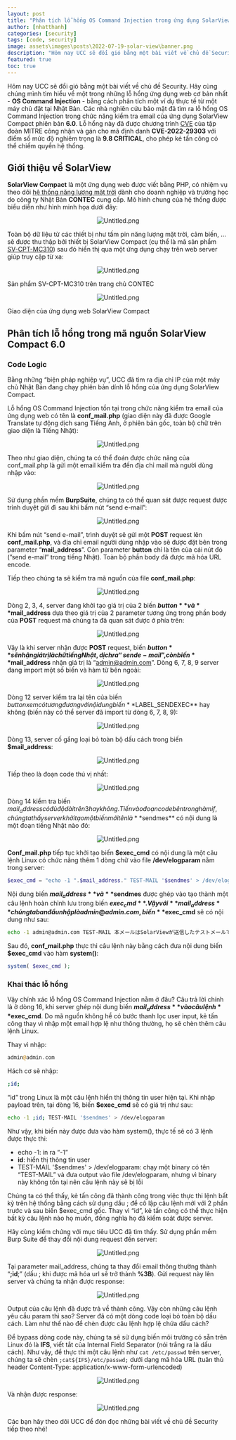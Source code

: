 ```yaml
---
layout: post
title: "Phân tích lỗ hổng OS Command Injection trong ứng dụng SolarView Compact 6.0"
author: [nhatthanh]
categories: [security]
tags: [code, security]
image: assets\images\posts\2022-07-19-solar-view\banner.png
description: "Hôm nay UCC sẽ đổi gió bằng một bài viết về chủ đề Security. Hãy cùng chúng mình tìm hiểu về một trong những lỗ hổng ứng dụng web cơ bản nhất - OS Command Injection - bằng cách phân tích một ví dụ thực tế từ một máy chủ đặt tại Nhật Bản. Các nhà nghiên cứu bảo mật đã tìm ra lỗ hổng OS Command Injection trong chức năng kiểm tra email của ứng dụng SolarView Compact phiên bản **6.0**. Lỗ hổng này đã được chương trình CVE của tập đoàn MITRE công nhận và gán cho mã định danh CVE-2022-29303 với điểm số mức độ nghiêm trọng là 9.8 CRITICAL, cho phép kẻ tấn công có thể chiếm quyền hệ thống."
featured: true  
toc: true
---
```


Hôm nay UCC sẽ đổi gió bằng một bài viết về chủ đề Security. Hãy cùng chúng mình tìm hiểu về một trong những lỗ hổng ứng dụng web cơ bản nhất - **OS Command Injection** - bằng cách phân tích một ví dụ thực tế từ một máy chủ đặt tại Nhật Bản. Các nhà nghiên cứu bảo mật đã tìm ra lỗ hổng OS Command Injection trong chức năng kiểm tra email của ứng dụng SolarView Compact phiên bản **6.0**. Lỗ hổng này đã được chương trình [CVE](https://www.redhat.com/en/topics/security/what-is-cve) của tập đoàn MITRE công nhận và gán cho mã định danh **CVE-2022-29303** với điểm số mức độ nghiêm trọng là **9.8 CRITICAL**, cho phép kẻ tấn công có thể chiếm quyền hệ thống.  

## Giới thiệu về SolarView

**SolarView Compact** là một ứng dụng web được viết bằng PHP, có nhiệm vụ theo dõi [hệ thống năng lượng mặt trời](https://www.contec.com/solutions/energy/solutions/solar-battery/) dành cho doanh nghiệp và trường học do công ty Nhật Bản **CONTEC** cung cấp. Mô hình chung của hệ thống được biểu diễn như hình minh họa dưới đây:

<p style="text-align: center;"><img src="/assets/images/posts/2022-07-19-solar-view/Untitled.png" alt="Untitled.png"></p>


Toàn bộ dữ liệu từ các thiết bị như tấm pin năng lượng mặt trời, cảm biến, … sẽ được thu thập bởi thiết bị SolarView Compact (cụ thể là mã sản phẩm [SV-CPT-MC310](https://www.contec.com/products-services/environmental-monitoring/solarview/pv-package/sv-cpt-mc310/feature/#section)) sau đó hiển thị qua một ứng dụng chạy trên web server giúp truy cập từ xa:

<p style="text-align: center;"><img src="/assets/images/posts/2022-07-19-solar-view/Untitled 1.png" alt="Untitled.png"></p>


Sản phẩm SV-CPT-MC310 trên trang chủ CONTEC

<p style="text-align: center;"><img src="/assets/images/posts/2022-07-19-solar-view/Untitled 2.png" alt="Untitled.png"></p>


Giao diện của ứng dụng web SolarView Compact

## Phân tích lỗ hổng trong mã nguồn SolarView Compact 6.0

### Code Logic

Bằng những “biện pháp nghiệp vụ”, UCC đã tìm ra địa chỉ IP của một máy chủ Nhật Bản đang chạy phiên bản dính lỗ hổng của ứng dụng SolarView Compact.

Lỗ hổng OS Command Injection tồn tại trong chức năng kiểm tra email của ứng dụng web có tên là **conf_mail.php** (giao diện này đã được Google Translate tự động dịch sang Tiếng Anh, ở phiên bản gốc, toàn bộ chữ trên giao diện là Tiếng Nhật):

<p style="text-align: center;"><img src="/assets/images/posts/2022-07-19-solar-view/Untitled 3.png" alt="Untitled.png"></p>


Theo như giao diện, chúng ta có thể đoán được chức năng của conf_mail.php là gửi một email kiểm tra đến địa chỉ mail mà người dùng nhập vào:

<p style="text-align: center;"><img src="/assets/images/posts/2022-07-19-solar-view/Untitled 4.png" alt="Untitled.png"></p>

Sử dụng phần mềm **BurpSuite**, chúng ta có thể quan sát được request được trình duyệt gửi đi sau khi bấm nút “send e-mail”:

<p style="text-align: center;"><img src="/assets/images/posts/2022-07-19-solar-view/Untitled 5.png" alt="Untitled.png"></p>

Khi bấm nút “send e-mail”, trình duyệt sẽ gửi một **POST** request lên **conf_mail.php**, và địa chỉ email người dùng nhập vào sẽ được đặt bên trong parameter “**mail_address**”. Còn parameter **button** chỉ là tên của cái nút đó (”send e-mail” trong tiếng Nhật). Toàn bộ phần body đã được mã hóa URL encode. 

Tiếp theo chúng ta sẽ kiểm tra mã nguồn của file **conf_mail.php**:

<p style="text-align: center;"><img src="/assets/images/posts/2022-07-19-solar-view/Untitled 6.png" alt="Untitled.png"></p>


Dòng 2, 3, 4, server đang khởi tạo giá trị của 2 biến **$button** và **$mail_address** dựa theo giá trị của 2 parameter tương ứng trong phần body của **POST** request mà chúng ta đã quan sát được ở phía trên:

<p style="text-align: center;"><img src="/assets/images/posts/2022-07-19-solar-view/Untitled 7.png" alt="Untitled.png"></p>


Vậy là khi server nhận được **POST** request, biến **$button** sẽ nhận giá trị là chữ tiếng Nhật, dịch ra  “send e-mail”, còn biến **$mail_address** nhận giá trị là “admin@admin.com”. Dòng 6, 7, 8, 9 server đang import một số biến và hàm từ bên ngoài:

<p style="text-align: center;"><img src="/assets/images/posts/2022-07-19-solar-view/Untitled 8.png" alt="Untitled.png"></p>


Dòng 12 server kiểm tra lại tên của biến $button xem có tương đương với nội dung biến **$LABEL_SENDEXEC** hay không (biến này có thể server đã import từ dòng 6, 7, 8, 9):

<p style="text-align: center;"><img src="/assets/images/posts/2022-07-19-solar-view/Untitled 9.png" alt="Untitled.png"></p>


Dòng 13, server cố gắng loại bỏ toàn bộ dấu cách trong biến **$mail_address**:

<p style="text-align: center;"><img src="/assets/images/posts/2022-07-19-solar-view/Untitled 10.png" alt="Untitled.png"></p>


Tiếp theo là đoạn code thú vị nhất:

<p style="text-align: center;"><img src="/assets/images/posts/2022-07-19-solar-view/Untitled 11.png" alt="Untitled.png"></p>


Dòng 14 kiểm tra biến $mail_address có đủ độ dài trên 3 hay không. Tiến vào đoạn code bên trong hàm if, chúng ta thấy server khởi tạo một biến mới tên là **$sendmes** có nội dung là một đoạn tiếng Nhật nào đó: 

<p style="text-align: center;"><img src="/assets/images/posts/2022-07-19-solar-view/Untitled 12.png" alt="Untitled.png"></p>


**Conf_mail.php** tiếp tục khởi tạo biến **$exec_cmd** có nội dung là một câu lệnh Linux có chức năng thêm 1 dòng chữ vào file **/dev/elogparam** nằm trong server:

```php
$exec_cmd = "echo -1 ".$mail_address." TEST-MAIL '$sendmes' > /dev/elogparam";
```

Nội dung biến **$mail_address** và **$sendmes** được ghép vào tạo thành một câu lệnh hoàn chỉnh lưu trong biến **$exec_cmd**. Vậy với **mail_address** chúng ta ban đầu nhập là admin@admin.com, biến **$exec_cmd** sẽ có nội dung như sau:

```bash
echo -1 admin@admin.com TEST-MAIL 本メールはSolarViewが送信したテストメールです。> /dev/elogparam
```

Sau đó, **conf_mail.php** thực thi câu lệnh này bằng cách đưa nội dung biến **$exec_cmd** vào hàm **system()**:

```php
system( $exec_cmd );
```

### Khai thác lỗ hổng

Vậy chính xác lỗ hổng OS Command Injection nằm ở đâu? Câu trả lời chính là ở dòng 16, khi server ghép nội dung biến **$mail_address** vào câu lệnh **$exec_cmd**. Do mã nguồn không hề có bước thanh lọc user input, kẻ tấn công thay vì nhập một email hợp lệ như thông thường, họ sẽ chèn thêm câu lệnh Linux.

Thay vì nhập:

```php
admin@admin.com
```

Hách cơ sẽ nhập:

```bash
;id;
```

“id” trong Linux là một câu lệnh hiển thị thông tin user hiện tại. Khi nhập payload trên, tại dòng 16, biến **$exec_cmd** sẽ có giá trị như sau:

```bash
echo -1 ;id; TEST-MAIL '$sendmes' > /dev/elogparam
```

Như vậy, khi biến này được đưa vào hàm system(), thực tế sẽ có 3 lệnh được thực thi:

- echo -1: in ra “-1”
- **id**: hiển thị thông tin user
- TEST-MAIL '$sendmes' > /dev/elogparam: chạy một binary có tên “TEST-MAIL” và đưa output vào file /dev/elogparam, nhưng vì binary này không tồn tại nên câu lệnh này sẽ bị lỗi

Chúng ta có thể thấy, kẻ tấn công đã thành công trong việc thực thi lệnh bất kỳ trên hệ thống bằng cách sử dụng dấu ; để cô lập câu lệnh mới với 2 phần trước và sau biến $exec_cmd gốc. Thay vì “id”, kẻ tấn công có thể thực hiện bất kỳ câu lệnh nào họ muốn, đồng nghĩa họ đã kiểm soát được server.

Hãy cùng kiểm chứng với mục tiêu UCC đã tìm thấy. Sử dụng phần mềm Burp Suite để thay đổi nội dung request đến server:

<p style="text-align: center;"><img src="/assets/images/posts/2022-07-19-solar-view/Untitled 13.png" alt="Untitled.png"></p>


Tại parameter mail_address, chúng ta thay đổi email thông thường thành “**;id**;” (dấu ; khi được mã hóa url sẽ trở thành **%3B**). Gửi request này lên server và chúng ta nhận được response:

<p style="text-align: center;"><img src="/assets/images/posts/2022-07-19-solar-view/Untitled 14.png" alt="Untitled.png"></p>


Output của câu lệnh đã được trả về thành công. Vậy còn những câu lệnh yêu cầu param thì sao? Server đã có một dòng code loại bỏ toàn bộ dấu cách. Làm như thế nào để chèn được câu lệnh hợp lệ chứa dấu cách?

Để bypass dòng code này, chúng ta sẽ sử dụng biến môi trường có sẵn trên Linux đó là **IFS**, viết tắt của Internal Field Separator (nói trắng ra là dấu cách). Như vậy, để thực thi một câu lệnh như `cat /etc/passwd` trên server, chúng ta sẽ chèn `;cat${IFS}/etc/passwd;` dưới dạng mã hóa URL (tuân thủ header Content-Type: application/x-www-form-urlencoded)

<p style="text-align: center;"><img src="/assets/images/posts/2022-07-19-solar-view/Untitled 15.png" alt="Untitled.png"></p>


Và nhận được response:

<p style="text-align: center;"><img src="/assets/images/posts/2022-07-19-solar-view/Untitled 16.png" alt="Untitled.png"></p>

Các bạn hãy theo dõi UCC để đón đọc những bài viết về chủ đề Security tiếp theo nhé!
